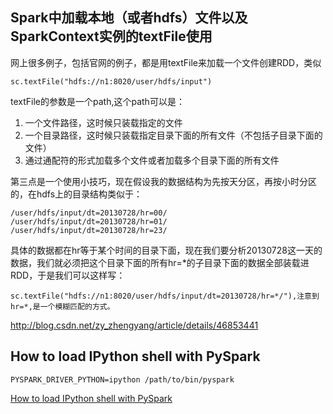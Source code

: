 ## Spark中加载本地（或者hdfs）文件以及SparkContext实例的textFile使用

网上很多例子，包括官网的例子，都是用textFile来加载一个文件创建RDD，类似

    sc.textFile("hdfs://n1:8020/user/hdfs/input")


textFile的参数是一个path,这个path可以是：
1. 一个文件路径，这时候只装载指定的文件
2. 一个目录路径，这时候只装载指定目录下面的所有文件（不包括子目录下面的文件）
3. 通过通配符的形式加载多个文件或者加载多个目录下面的所有文件


第三点是一个使用小技巧，现在假设我的数据结构为先按天分区，再按小时分区的，在hdfs上的目录结构类似于：

    /user/hdfs/input/dt=20130728/hr=00/
    /user/hdfs/input/dt=20130728/hr=01/
    /user/hdfs/input/dt=20130728/hr=23/

具体的数据都在hr等于某个时间的目录下面，现在我们要分析20130728这一天的数据，我们就必须把这个目录下面的所有hr=\*的子目录下面的数据全部装载进RDD，于是我们可以这样写：

    sc.textFile("hdfs://n1:8020/user/hdfs/input/dt=20130728/hr=*/"),注意到hr=*,是一个模糊匹配的方式。

http://blog.csdn.net/zy_zhengyang/article/details/46853441


## How to load IPython shell with PySpark

    PYSPARK_DRIVER_PYTHON=ipython /path/to/bin/pyspark

[How to load IPython shell with PySpark](http://stackoverflow.com/questions/31862293/how-to-load-ipython-shell-with-pyspark)
